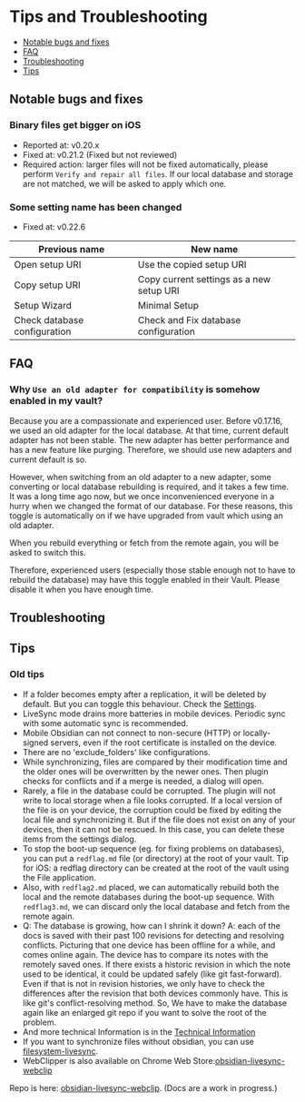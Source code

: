 <!-- 2024-02-15 -->
# Tips and Troubleshooting

- [Notable bugs and fixes](#notable-bugs-and-fixes)
- [FAQ](#faq)
- [Troubleshooting](#troubleshooting)
- [Tips](#tips)
<!-- - -->


## Notable bugs and fixes
### Binary files get bigger on iOS
- Reported at: v0.20.x
- Fixed at: v0.21.2 (Fixed but not reviewed)
- Required action: larger files will not be fixed automatically, please perform `Verify and repair all files`. If our local database and storage are not matched, we will be asked to apply which one.

### Some setting name has been changed
- Fixed at: v0.22.6

| Previous name                | New name                                 |
| ---------------------------- | ---------------------------------------- |
| Open setup URI               | Use the copied setup URI                 |
| Copy setup URI               | Copy current settings as a new setup URI |
| Setup Wizard                 | Minimal Setup                            |
| Check database configuration | Check and Fix database configuration     |

## FAQ

### Why `Use an old adapter for compatibility` is somehow enabled in my vault?

Because you are a compassionate and experienced user. Before v0.17.16, we used an old adapter for the local database. At that time, current default adapter has not been stable.
The new adapter has better performance and has a new feature like purging. Therefore, we should use new adapters and current default is so.

However, when switching from an old adapter to a new adapter, some converting or local database rebuilding is required, and it takes a few time. It was a long time ago now, but we once inconvenienced everyone in a hurry when we changed the format of our database.
For these reasons, this toggle is automatically on if we have upgraded from vault which using an old adapter.

When you rebuild everything or fetch from the remote again, you will be asked to switch this.

Therefore, experienced users (especially those stable enough not to have to rebuild the database) may have this toggle enabled in their Vault.
Please disable it when you have enough time.

<!-- Add here -->

## Troubleshooting
<!-- Add here -->

## Tips
<!-- Add here -->

### Old tips
-   If a folder becomes empty after a replication, it will be deleted by default. But you can toggle this behaviour. Check the [Settings](settings.md).
-   LiveSync mode drains more batteries in mobile devices. Periodic sync with some automatic sync is recommended.
-   Mobile Obsidian can not connect to non-secure (HTTP) or locally-signed servers, even if the root certificate is installed on the device.
-   There are no 'exclude_folders' like configurations.
-   While synchronizing, files are compared by their modification time and the older ones will be overwritten by the newer ones. Then plugin checks for conflicts and if a merge is needed, a dialog will open.
-   Rarely, a file in the database could be corrupted. The plugin will not write to local storage when a file looks corrupted. If a local version of the file is on your device, the corruption could be fixed by editing the local file and synchronizing it. But if the file does not exist on any of your devices, then it can not be rescued. In this case, you can delete these items from the settings dialog.
-   To stop the boot-up sequence (eg. for fixing problems on databases), you can put a `redflag.md` file (or directory) at the root of your vault.
    Tip for iOS: a redflag directory can be created at the root of the vault using the File application.
-   Also, with `redflag2.md` placed, we can automatically rebuild both the local and the remote databases during the boot-up sequence. With `redflag3.md`, we can discard only the local database and fetch from the remote again.
-   Q: The database is growing, how can I shrink it down?
    A: each of the docs is saved with their past 100 revisions for detecting and resolving conflicts. Picturing that one device has been offline for a while, and comes online again. The device has to compare its notes with the remotely saved ones. If there exists a historic revision in which the note used to be identical, it could be updated safely (like git fast-forward). Even if that is not in revision histories, we only have to check the differences after the revision that both devices commonly have. This is like git's conflict-resolving method. So, We have to make the database again like an enlarged git repo if you want to solve the root of the problem.
-   And more technical Information is in the [Technical Information](tech_info.md)
-   If you want to synchronize files without obsidian, you can use [filesystem-livesync](https://github.com/vrtmrz/filesystem-livesync).
-   WebClipper is also available on Chrome Web Store:[obsidian-livesync-webclip](https://chrome.google.com/webstore/detail/obsidian-livesync-webclip/jfpaflmpckblieefkegjncjoceapakdf)

Repo is here: [obsidian-livesync-webclip](https://github.com/vrtmrz/obsidian-livesync-webclip). (Docs are a work in progress.)

